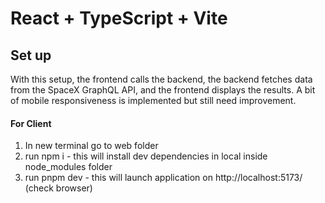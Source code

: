 # React + TypeScript + Vite

## Set up
With this setup, the frontend calls the backend, the backend fetches data from the SpaceX GraphQL API, and the frontend displays the results. A bit of mobile responsiveness is implemented but still need improvement.

#### For Client 
1. In new terminal go to web folder 
2. run npm i - this will install dev dependencies in local inside node_modules folder
3. run pnpm dev - this will launch application on http://localhost:5173/ (check browser)

